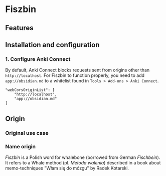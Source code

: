 # Fiszbin

## Features

## Installation and configuration

### 1. Configure Anki Connect

By default, Anki Connect blocks requests sent from origins other than `http://localhost`. For Fiszbin to function properly, you need to add `app://obsidian.md` to a whitelist found in `Tools > Add-ons > Anki Connect`.

```
"webCorsOriginList": [
    "http://localhost",
    "app://obsidian.md"
]
```

## Origin

### Original use case

### Name origin

_Fiszbin_ is a Polish word for whalebone (borrowed from German _Fischbein_). It refers to a Whale method (pl. _Metoda walenia_) described in a book about memo-techniques "Włam się do mózgu" by Radek Kotarski.
